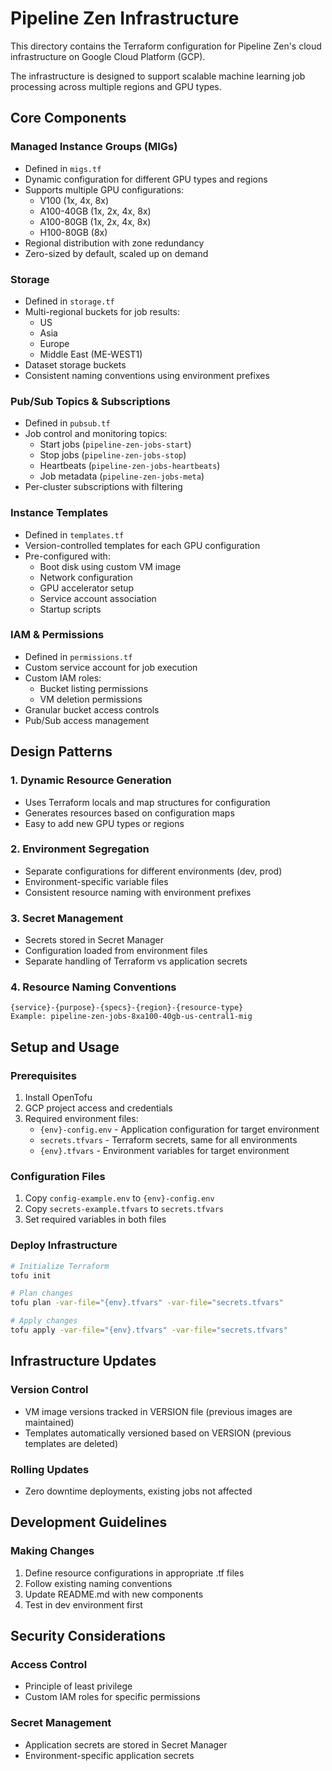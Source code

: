 # Pipeline Zen Infrastructure

This directory contains the Terraform configuration for Pipeline Zen's cloud infrastructure on Google Cloud Platform (GCP). 

The infrastructure is designed to support scalable machine learning job processing across multiple regions and GPU types.

## Core Components

### Managed Instance Groups (MIGs)
- Defined in `migs.tf`
- Dynamic configuration for different GPU types and regions
- Supports multiple GPU configurations:
    - V100 (1x, 4x, 8x)
    - A100-40GB (1x, 2x, 4x, 8x)
    - A100-80GB (1x, 2x, 4x, 8x)
    - H100-80GB (8x)
- Regional distribution with zone redundancy
- Zero-sized by default, scaled up on demand

### Storage
- Defined in `storage.tf`
- Multi-regional buckets for job results:
    - US
    - Asia
    - Europe
    - Middle East (ME-WEST1)
- Dataset storage buckets
- Consistent naming conventions using environment prefixes

### Pub/Sub Topics & Subscriptions
- Defined in `pubsub.tf`
- Job control and monitoring topics:
    - Start jobs (`pipeline-zen-jobs-start`)
    - Stop jobs (`pipeline-zen-jobs-stop`)
    - Heartbeats (`pipeline-zen-jobs-heartbeats`)
    - Job metadata (`pipeline-zen-jobs-meta`)
- Per-cluster subscriptions with filtering

### Instance Templates
- Defined in `templates.tf`
- Version-controlled templates for each GPU configuration
- Pre-configured with:
    - Boot disk using custom VM image
    - Network configuration
    - GPU accelerator setup
    - Service account association
    - Startup scripts

### IAM & Permissions
- Defined in `permissions.tf`
- Custom service account for job execution
- Custom IAM roles:
    - Bucket listing permissions
    - VM deletion permissions
- Granular bucket access controls
- Pub/Sub access management

## Design Patterns

### 1. Dynamic Resource Generation
- Uses Terraform locals and map structures for configuration
- Generates resources based on configuration maps
- Easy to add new GPU types or regions

### 2. Environment Segregation
- Separate configurations for different environments (dev, prod)
- Environment-specific variable files
- Consistent resource naming with environment prefixes

### 3. Secret Management
- Secrets stored in Secret Manager
- Configuration loaded from environment files
- Separate handling of Terraform vs application secrets

### 4. Resource Naming Conventions
```
{service}-{purpose}-{specs}-{region}-{resource-type}
Example: pipeline-zen-jobs-8xa100-40gb-us-central1-mig
```

## Setup and Usage

### Prerequisites
1. Install OpenTofu
2. GCP project access and credentials
3. Required environment files:
    - `{env}-config.env` - Application configuration for target environment
    - `secrets.tfvars` - Terraform secrets, same for all environments
    - `{env}.tfvars` - Environment variables for target environment

### Configuration Files
1. Copy `config-example.env` to `{env}-config.env`
2. Copy `secrets-example.tfvars` to `secrets.tfvars`
3. Set required variables in both files

### Deploy Infrastructure
```bash
# Initialize Terraform
tofu init

# Plan changes
tofu plan -var-file="{env}.tfvars" -var-file="secrets.tfvars"

# Apply changes
tofu apply -var-file="{env}.tfvars" -var-file="secrets.tfvars"
```


## Infrastructure Updates

### Version Control
- VM image versions tracked in VERSION file (previous images are maintained)
- Templates automatically versioned based on VERSION (previous templates are deleted)

### Rolling Updates
- Zero downtime deployments, existing jobs not affected

## Development Guidelines

### Making Changes
1. Define resource configurations in appropriate .tf files
2. Follow existing naming conventions
3. Update README.md with new components
4. Test in dev environment first

## Security Considerations

### Access Control
- Principle of least privilege
- Custom IAM roles for specific permissions

### Secret Management
- Application secrets are stored in Secret Manager
- Environment-specific application secrets